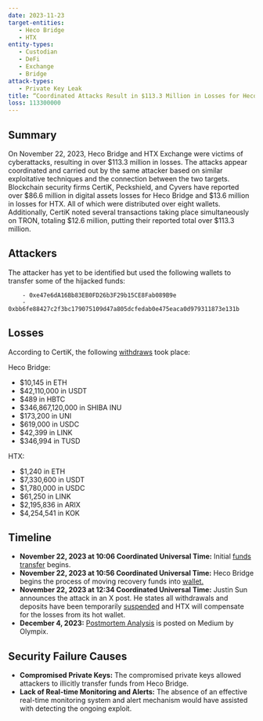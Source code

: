 ```yaml
---
date: 2023-11-23
target-entities: 
   - Heco Bridge
   - HTX
entity-types:  
   - Custodian
   - DeFi
   - Exchange
   - Bridge
attack-types:
   - Private Key Leak
title: “Coordinated Attacks Result in $113.3 Million in Losses for Heco Bridge and HTX Exchange” 
loss: 113300000
---
```


## Summary

On November 22, 2023, Heco Bridge and HTX Exchange were victims of cyberattacks, resulting in over $113.3 million in losses. The attacks appear coordinated and carried out by the same attacker based on similar exploitative techniques and the connection between the two targets. Blockchain security firms CertiK, Peckshield, and Cyvers have reported over $86.6 million in digital assets losses for Heco Bridge and $13.6 million in losses for HTX. All of which were distributed over eight wallets. Additionally, CertiK noted several transactions taking place simultaneously on TRON, totaling $12.6 million, putting their reported total over $113.3 million.

## Attackers

The attacker has yet to be identified but used the following wallets to transfer some of the hijacked funds:

        - 0xe47e6dA16Bb83EB0FD26b3F29b15CE8Fab089B9e
        - 0xbb6fe88427c2f3bc179075109d47a805dcfedab0e475eaca0d979311873e131b
          
## Losses

According to CertiK, the following [withdraws](https://www.certik.com/resources/blog/39YOzflgCCbfI9evJliCeQ-heco-bridge-exploit) took place: 

Heco Bridge:
   - $10,145 in ETH
   - $42,110,000 in USDT
   - $489 in HBTC
   - $346,867,120,000 in SHIBA INU
   - $173,200 in UNI
   - $619,000 in USDC
   - $42,399 in LINK
   - $346,994 in TUSD

HTX:
   - $1,240 in ETH
   - $7,330,600 in USDT
   - $1,780,000 in USDC
   - $61,250 in LINK
   - $2,195,836 in ARIX
   - $4,254,541 in KOK

## Timeline

   - **November 22, 2023 at 10:06 Coordinated Universal Time:** Initial [funds transfer](https://etherscan.io/block/18626577) begins.
   - **November 22, 2023 at 10:56 Coordinated Universal Time:** Heco Bridge begins the process of moving recovery funds into [wallet.](https://etherscan.io/address/0x18709e89bd403f470088abdacebe86cc60dda12e)
   - **November 22, 2023 at 12:34 Coordinated Universal Time:** Justin Sun announces the attack in an X post. He states all withdrawals and deposits have been temporarily [suspended](https://twitter.com/justinsuntron/status/1727304656622326180) and HTX will compensate for the losses from its hot wallet.
   - **December 4, 2023:** [Postmortem Analysis](https://olympixai.medium.com/heco-bridge-hack-analysis-64cffda76684) is posted on Medium by Olympix.
     
## Security Failure Causes

   - **Compromised Private Keys:** The compromised private keys allowed attackers to illicitly transfer funds from Heco Bridge.
   - **Lack of Real-time Monitoring and Alerts:** The absence of an effective real-time monitoring system and alert mechanism would have assisted with detecting the ongoing exploit.
